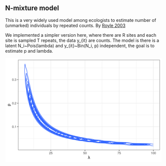 ## N-mixture model

This is a very widely used model among ecologists to estimate number of (unmarked) individuals by repeated counts. By [Royle 2003](https://onlinelibrary.wiley.com/doi/full/10.1111/j.0006-341X.2004.00142.x)

We implemented a simpler version here, where there are R sites and each site is sampled T repeats, the data y_{it} are counts. The model is there is a latent N_i~Pois(lambda) and y_{it}~Bin(N_i, p) independent, the goal is to estimate p and lambda. 

![](https://raw.githubusercontent.com/YunyiShen/weird-posteriors/master/banana/N-mixture/p_lambda_unnormalized.png)
